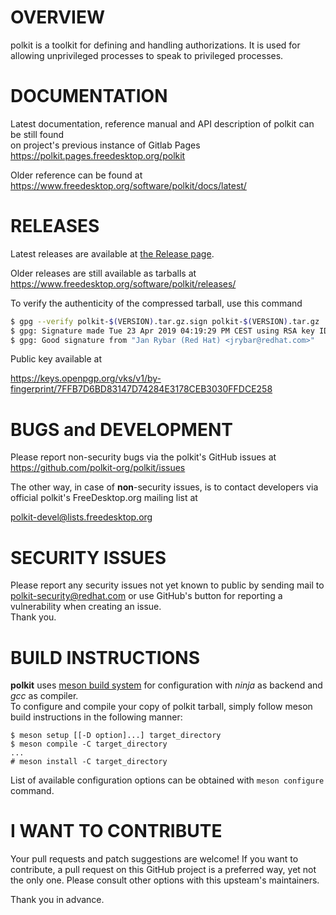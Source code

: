 OVERVIEW
========

polkit is a toolkit for defining and handling authorizations.  It is
used for allowing unprivileged processes to speak to privileged
processes.


DOCUMENTATION
=============

Latest documentation, reference manual and API description of polkit can be still found  
on project's previous instance of Gitlab Pages  
https://polkit.pages.freedesktop.org/polkit


Older reference can be found at  
 https://www.freedesktop.org/software/polkit/docs/latest/


RELEASES
========

Latest releases are available at [the Release page](https://github.com/polkit-org/polkit/releases).

Older releases are still available as tarballs at  
 https://www.freedesktop.org/software/polkit/releases/

To verify the authenticity of the compressed tarball, use this command

``` bash
$ gpg --verify polkit-$(VERSION).tar.gz.sign polkit-$(VERSION).tar.gz
$ gpg: Signature made Tue 23 Apr 2019 04:19:29 PM CEST using RSA key ID FFDCE258
$ gpg: Good signature from "Jan Rybar (Red Hat) <jrybar@redhat.com>"
```

Public key available at

 https://keys.openpgp.org/vks/v1/by-fingerprint/7FFB7D6BD83147D74284E3178CEB3030FFDCE258


BUGS and DEVELOPMENT
====================

Please report non-security bugs via the polkit's GitHub issues at
https://github.com/polkit-org/polkit/issues

The other way, in case of **non**-security issues, is to contact developers via official polkit's FreeDesktop.org mailing list at

polkit-devel@lists.freedesktop.org  

SECURITY ISSUES
===============

Please report any security issues not yet known to public by sending mail to polkit-security@redhat.com or use GitHub's button for reporting a vulnerability when creating an issue.  
Thank you.


BUILD INSTRUCTIONS
==================

**polkit** uses [meson build system](https://mesonbuild.com/) for configuration with *ninja* as backend and *gcc* as compiler.  
To configure and compile your copy of polkit tarball, simply follow meson build instructions in the following manner:
```
$ meson setup [[-D option]...] target_directory
$ meson compile -C target_directory
...
# meson install -C target_directory
```

List of available configuration options can be obtained with `meson configure` command.

I WANT TO CONTRIBUTE
====================
Your pull requests and patch suggestions are welcome! If you want to contribute, a pull request on this GitHub project is a preferred way, yet not the only one. Please consult other options with this upsteam's maintainers.

Thank you in advance.
